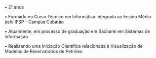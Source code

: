 <p>• 21 anos
<p>• Formado no Curso Técnico em Informática integrado ao Ensino Médio pelo IFSP - Campus Cubatão
<p>• Atualmente, em processo de graduação em Bacharel em Sistemas de Informação
<p>• Realizando uma Iniciação Científica relacionada à Visualização de Modelos de Reservatórios de Petróleo
<!---
Mitsuomiyazato/Mitsuomiyazato is a ✨ special ✨ repository because its `README.md` (this file) appears on your GitHub profile.
You can click the Preview link to take a look at your changes.
--->
